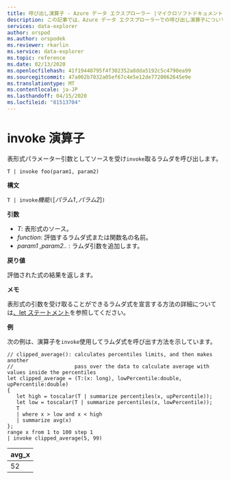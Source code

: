 ```yaml
---
title: 呼び出し演算子 - Azure データ エクスプローラー |マイクロソフトドキュメント
description: この記事では、Azure データ エクスプローラーでの呼び出し演算子について説明します。
services: data-explorer
author: orspod
ms.author: orspodek
ms.reviewer: rkarlin
ms.service: data-explorer
ms.topic: reference
ms.date: 02/13/2020
ms.openlocfilehash: 41f19440795f4f302352a8dda5192c5c4790ea99
ms.sourcegitcommit: 47a002b7032a05ef67c4e5e12de7720062645e9e
ms.translationtype: MT
ms.contentlocale: ja-JP
ms.lasthandoff: 04/15/2020
ms.locfileid: "81513704"
---
```

# <a name="invoke-operator"></a>invoke 演算子

表形式パラメーター引数としてソースを受け`invoke`取るラムダを呼び出します。

```kusto
T | invoke foo(param1, param2)
```

**構文**

`T | invoke`*機能*`(`[*パラム1*`,`*パラム2*]`)`

**引数**

* *T*: 表形式のソース。
* *function*: 評価するラムダ式または関数名の名前。
* *param1* *,param2..* : ラムダ引数を追加します。

**戻り値**

評価された式の結果を返します。

**メモ**

表形式の引数を受け取ることができるラムダ式を宣言する方法の詳細については[、let ステートメント](./letstatement.md)を参照してください。

**例**

次の例は、演算子を`invoke`使用してラムダ式を呼び出す方法を示しています。

```kusto
// clipped_average(): calculates percentiles limits, and then makes another 
//                    pass over the data to calculate average with values inside the percentiles
let clipped_average = (T:(x: long), lowPercentile:double, upPercentile:double)
{
   let high = toscalar(T | summarize percentiles(x, upPercentile));
   let low = toscalar(T | summarize percentiles(x, lowPercentile));
   T 
   | where x > low and x < high
   | summarize avg(x) 
};
range x from 1 to 100 step 1
| invoke clipped_average(5, 99)
```

|avg_x|
|---|
|52|
